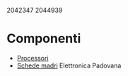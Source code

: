 2042347
2044939

# Componenti
- [Processori](componenti/processori.md)
- [Schede madri](componenti/schede_madri.md)
Elettronica Padovana
